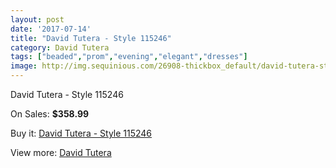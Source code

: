 ```yaml
---
layout: post
date: '2017-07-14'
title: "David Tutera - Style 115246"
category: David Tutera
tags: ["beaded","prom","evening","elegant","dresses"]
image: http://img.sequinious.com/26908-thickbox_default/david-tutera-style-115246.jpg
---
```

David Tutera - Style 115246

On Sales: **$358.99**
<a href="https://www.sequinious.com/david-tutera/10872-david-tutera-style-115246.html"><amp-img layout="responsive" width="600" height="600" src="//img.sequinious.com/26908-thickbox_default/david-tutera-style-115246.jpg" alt="David Tutera - Style 115246 0" /></a>
<a href="https://www.sequinious.com/david-tutera/10872-david-tutera-style-115246.html"><amp-img layout="responsive" width="600" height="600" src="//img.sequinious.com/26911-thickbox_default/david-tutera-style-115246.jpg" alt="David Tutera - Style 115246 1" /></a>
<a href="https://www.sequinious.com/david-tutera/10872-david-tutera-style-115246.html"><amp-img layout="responsive" width="600" height="600" src="//img.sequinious.com/26910-thickbox_default/david-tutera-style-115246.jpg" alt="David Tutera - Style 115246 2" /></a>
<a href="https://www.sequinious.com/david-tutera/10872-david-tutera-style-115246.html"><amp-img layout="responsive" width="600" height="600" src="//img.sequinious.com/26909-thickbox_default/david-tutera-style-115246.jpg" alt="David Tutera - Style 115246 3" /></a>

Buy it: [David Tutera - Style 115246](https://www.sequinious.com/david-tutera/10872-david-tutera-style-115246.html "David Tutera - Style 115246")

View more: [David Tutera](https://www.sequinious.com/82-David-Tutera "David Tutera")